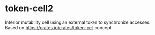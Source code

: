 # token-cell2

Interior mutability cell using an external token to synchronize accesses.
<br>
Based on https://crates.io/crates/token-cell concept.